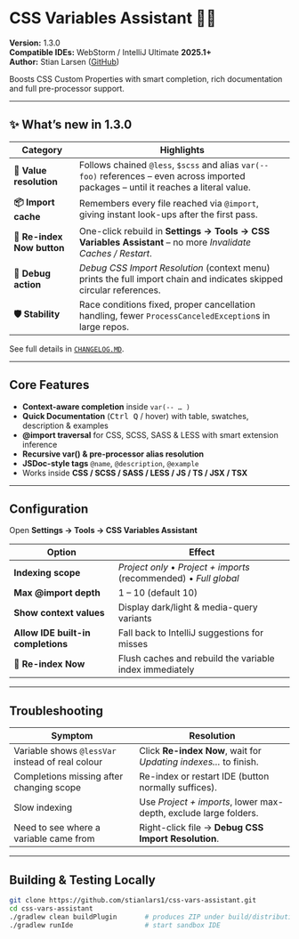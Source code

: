 # CSS Variables Assistant  🔧🎨

**Version:** 1.3.0  
**Compatible IDEs:** WebStorm / IntelliJ Ultimate **2025.1+**  
**Author:** Stian Larsen ([GitHub](https://github.com/stianlars1))

Boosts CSS Custom Properties with smart completion, rich documentation and full pre-processor support.

---

## ✨ What’s new in 1.3.0

| Category | Highlights |
|----------|------------|
| **🚀 Value resolution** | Follows chained `@less`, `$scss` and alias `var(--foo)` references – even across imported packages – until it reaches a literal value. |
| **📦 Import cache** | Remembers every file reached via `@import`, giving instant look-ups after the first pass. |
| **🔄 Re-index Now button** | One-click rebuild in **Settings → Tools → CSS Variables Assistant** – no more *Invalidate Caches / Restart*. |
| **🧭 Debug action** | *Debug CSS Import Resolution* (context menu) prints the full import chain and indicates skipped circular references. |
| **🛡️ Stability** | Race conditions fixed, proper cancellation handling, fewer `ProcessCanceledException`s in large repos. |

See full details in [`CHANGELOG.MD`](./CHANGELOG.MD).

---

## Core Features

* **Context-aware completion** inside `var(-- … )`
* **Quick Documentation** (<kbd>Ctrl Q</kbd> / hover) with table, swatches, description & examples
* **@import traversal** for CSS, SCSS, SASS & LESS with smart extension inference
* **Recursive var() & pre-processor alias resolution**
* **JSDoc-style tags** `@name`, `@description`, `@example`
* Works inside **CSS / SCSS / SASS / LESS / JS / TS / JSX / TSX**

---

## Configuration

Open **Settings → Tools → CSS Variables Assistant**

| Option | Effect |
|--------|--------|
| **Indexing scope** | *Project only* • *Project + imports* (recommended) • *Full global* |
| **Max @import depth** | 1 – 10 (default 10) |
| **Show context values** | Display dark/light & media-query variants |
| **Allow IDE built-in completions** | Fall back to IntelliJ suggestions for misses |
| **🔄 Re-index Now** | Flush caches and rebuild the variable index immediately |

---

## Troubleshooting

| Symptom | Resolution |
|---------|------------|
| Variable shows `@lessVar` instead of real colour | Click **Re-index Now**, wait for *Updating indexes…* to finish. |
| Completions missing after changing scope | Re-index or restart IDE (button normally suffices). |
| Slow indexing | Use *Project + imports*, lower max-depth, exclude large folders. |
| Need to see where a variable came from | Right-click file → **Debug CSS Import Resolution**. |

---

## Building & Testing Locally

```bash
git clone https://github.com/stianlars1/css-vars-assistant.git
cd css-vars-assistant
./gradlew clean buildPlugin       # produces ZIP under build/distributions
./gradlew runIde                  # start sandbox IDE
